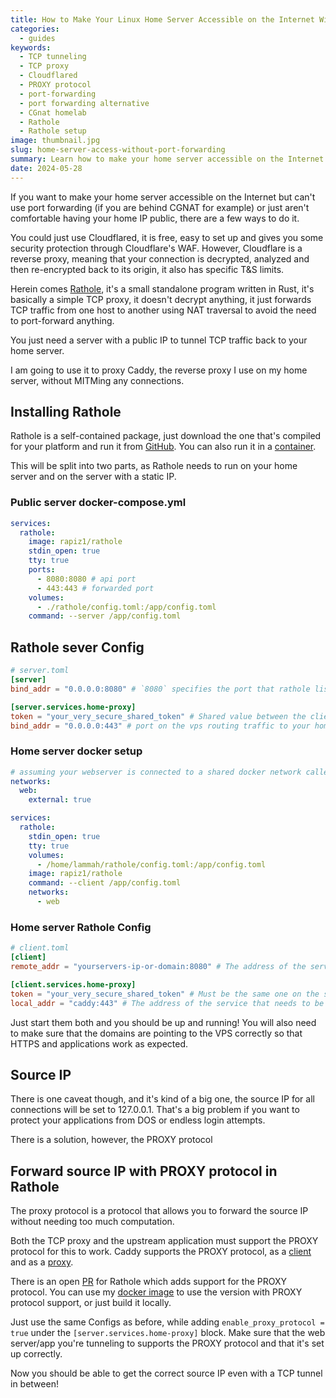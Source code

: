 ```yaml
---
title: How to Make Your Linux Home Server Accessible on the Internet Without Port Forwarding
categories:
  - guides
keywords:
  - TCP tunneling
  - TCP proxy
  - Cloudflared
  - PROXY protocol
  - port-forwarding
  - port forwarding alternative
  - CGnat homelab
  - Rathole
  - Rathole setup
image: thumbnail.jpg
slug: home-server-access-without-port-forwarding
summary: Learn how to make your home server accessible on the Internet without port forwarding using Rathole, a simple TCP proxy that ensures security and privacy.
date: 2024-05-28
---
```


If you want to make your home server accessible on the Internet but can't use port forwarding (if you are behind CGNAT for example) or just aren't comfortable having your home IP public, there are a few ways to do it.

You could just use Cloudflared, it is free, easy to set up and gives you some security protection through Cloudflare's WAF.
However, Cloudflare is a reverse proxy, meaning that your connection is decrypted, analyzed and then re-encrypted back to its origin, it also has specific T&S limits.

Herein comes [Rathole](https://github.com/rapiz1/rathole), it's a small standalone program written in Rust, it's basically a simple TCP proxy, it doesn't decrypt anything, it just forwards TCP traffic from one host to another using NAT traversal to avoid the need to port-forward anything.

You just need a server with a public IP to tunnel TCP traffic back to your home server.

I am going to use it to proxy Caddy, the reverse proxy I use on my home server, without MITMing any connections.

## Installing Rathole
Rathole is a self-contained package, just download the one that's compiled for your platform and run it from [GitHub](https://github.com/rapiz1/rathole/releases).
You can also run it in a [container](https://hub.docker.com/r/rapiz1/rathole).

This will be split into two parts, as Rathole needs to run on your home server and on the server with a static IP.

### Public server docker-compose.yml

```yaml
services:
  rathole:
    image: rapiz1/rathole
    stdin_open: true
    tty: true
    ports:
      - 8080:8080 # api port
      - 443:443 # forwarded port
    volumes:
      - ./rathole/config.toml:/app/config.toml
    command: --server /app/config.toml
```

## Rathole sever Config

```toml
# server.toml
[server]
bind_addr = "0.0.0.0:8080" # `8080` specifies the port that rathole listens for clients

[server.services.home-proxy]
token = "your_very_secure_shared_token" # Shared value between the client(your home server) and the server(the VPS)
bind_addr = "0.0.0.0:443" # port on the vps routing traffic to your home server "the client"
```

### Home server docker setup
```yaml
# assuming your webserver is connected to a shared docker network called web
networks:
  web:
    external: true

services:
  rathole:
    stdin_open: true
    tty: true
    volumes:
      - /home/lammah/rathole/config.toml:/app/config.toml
    image: rapiz1/rathole
    command: --client /app/config.toml
    networks:
      - web
```

### Home server Rathole Config
```toml
# client.toml
[client]
remote_addr = "yourservers-ip-or-domain:8080" # The address of the server. The port must be the same with the port in `server.bind_addr`

[client.services.home-proxy]
token = "your_very_secure_shared_token" # Must be the same one on the server to pass the validation
local_addr = "caddy:443" # The address of the service that needs to be forwarded
```

Just start them both and you should be up and running!
You will also need to make sure that the domains are pointing to the VPS correctly so that HTTPS and applications work as expected.

## Source IP
There is one caveat though, and it's kind of a big one, the source IP for all connections will be set to 127.0.0.1.
That's a big problem if you want to protect your applications from DOS or endless login attempts.

There is a solution, however, the PROXY protocol

## Forward source IP with PROXY protocol in Rathole

The proxy protocol is a protocol that allows you to forward the source IP without needing too much computation.

Both the TCP proxy and the upstream application must support the PROXY protocol for this to work.
Caddy supports the PROXY protocol, as a [client](https://caddyserver.com/docs/json/apps/http/servers/listener_wrappers/proxy_protocol/) and as a [proxy](https://caddyserver.com/docs/caddyfile/directives/reverse_proxy#the-http-transport).

There is an open [PR](https://github.com/rapiz1/rathole/pull/352) for Rathole which adds support for the PROXY protocol.
You can use my [docker image](https://github.com/FZR-forks/rathole-proxy_protocol/pkgs/container/rathole-proxy_protocol) to use the version with PROXY protocol support, or just build it locally.

Just use the same Configs as before, while adding `enable_proxy_protocol = true` under the `[server.services.home-proxy]` block.
Make sure that the web server/app you're tunneling to supports the PROXY protocol and that it's set up correctly.

Now you should be able to get the correct source IP even with a TCP tunnel in between!